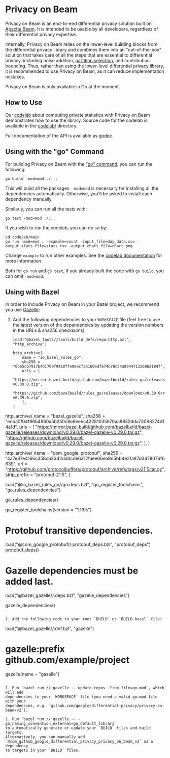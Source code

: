 # Privacy on Beam

Privacy on Beam is an end-to-end differential privacy solution built on
[Apache Beam](https://beam.apache.org/documentation/).
It is intended to be usable by all developers, regardless of their differential
privacy expertise.

Internally, Privacy on Beam relies on the lower-level building blocks from the
differential privacy library and combines them into an "out-of-the-box" solution
that takes care of all the steps that are essential to differential privacy,
including noise addition, [partition selection](https://arxiv.org/abs/2006.03684),
and contribution bounding. Thus, rather than using the lower-level differential
privacy library, it is recommended to use Privacy on Beam, as it can reduce
implementation mistakes.

Privacy on Beam is only available in Go at the moment.

## How to Use

Our [codelab](https://codelabs.developers.google.com/codelabs/privacy-on-beam/)
about computing private statistics with Privacy on Beam
demonstrates how to use the library. Source code for the codelab is available in
the [codelab/](codelab)
directory.

Full documentation of the API is available as [godoc](https://godoc.org/github.com/google/differential-privacy/privacy-on-beam/v2/pbeam).

## Using with the "go" Command

For building Privacy on Beam with the ["go" command](https://golang.org/cmd/go/),
you can run the following:
```shell
go build -mod=mod ./...
```
This will build all the packages. `-mod=mod` is necessary for installing all the
dependencies automatically. Otherwise, you'll be asked to install each
dependency manually.

Similarly, you can run all the tests with:
```shell
go test -mod=mod ./...
```

If you wish to run the codelab, you can do so by:
```shell
cd codelab/main
go run -mod=mod . -example=count -input_file=day_data.csv -output_stats_file=stats.csv -output_chart_file=chart.png
```

Change `example` to run other examples. See the
[codelab documentation](https://codelabs.developers.google.com/codelabs/privacy-on-beam/)
for more information.

Both for `go run` and `go test`, if you already built the code with `go build`,
you can omit `-mod=mod`.

## Using with Bazel

In order to include Privacy on Beam in your Bazel project, we recommend you use
[Gazelle](https://github.com/bazelbuild/bazel-gazelle):

1. Add the following dependencies to your `WORKSPACE` file (feel free to use the
   latest version of the dependencies by updating the version numbers in the
   URLs & sha256 checksums):
   ```
   load("@bazel_tools//tools/build_defs/repo:http.bzl", "http_archive")

   http_archive(
       name = "io_bazel_rules_go",
       sha256 = "6b65cb7917b4d1709f9410ffe00ecf3e160edf674b78c54a894471320862184f",
       urls = [
           "https://mirror.bazel.build/github.com/bazelbuild/rules_go/releases/download/v0.39.0/rules_go-v0.39.0.zip",
            "https://github.com/bazelbuild/rules_go/releases/download/v0.39.0/rules_go-v0.39.0.zip",
       ],
   )

  http_archive(
      name = "bazel_gazelle",
      sha256 = "ecba0f04f96b4960a5b250c8e8eeec42281035970aa8852dda73098274d14a1d",
      urls = [
          "https://mirror.bazel.build/github.com/bazelbuild/bazel-gazelle/releases/download/v0.29.0/bazel-gazelle-v0.29.0.tar.gz",
          "https://github.com/bazelbuild/bazel-gazelle/releases/download/v0.29.0/bazel-gazelle-v0.29.0.tar.gz",
      ],
  )

   http_archive(
       name = "com_google_protobuf",
       sha256 = "4a7e87e4166c358c63342dddcde6312faee06ea9d5bb4e2fa87d3478076f6639",
       url = "https://github.com/protocolbuffers/protobuf/archive/refs/tags/v21.5.tar.gz",
       strip_prefix = "protobuf-21.5",
   )

   load("@io_bazel_rules_go//go:deps.bzl", "go_register_toolchains", "go_rules_dependencies")

   go_rules_dependencies()

   go_register_toolchains(version = "1.19.5")

   # Protobuf transitive dependencies.
   load("@com_google_protobuf//:protobuf_deps.bzl", "protobuf_deps")
   protobuf_deps()

   # Gazelle dependencies must be added last.
   load("@bazel_gazelle//:deps.bzl", "gazelle_dependencies")

   gazelle_dependencies()
   ```

1. Add the following code to your root `BUILD` or `BUILD.bazel` file:
   ```
   load("@bazel_gazelle//:def.bzl", "gazelle")
   # gazelle:prefix github.com/example/project
   gazelle(name = "gazelle")
   ```

1. Run `bazel run //:gazelle -- update-repos -from_file=go.mod`, which will add
   dependencies to your `WORKSPACE` file (you need a valid go.mod file with your
   dependencies, e.g. `github.com/google/differential-privacy/privacy-on-beam/v2`).

1. Run `bazel run //:gazelle -- -go_naming_convention_external=go_default_library`
   to automatically generate or update your `BUILD` files and build targets.
   Alternatively, you can manually add
   `@com_github_google_differential_privacy_privacy_on_beam_v2` as a dependency
   to targets in your `BUILD` files.
